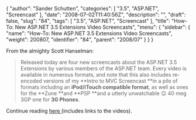 {
  "author": "Sander Schutten",
  "categories": [
    "3.5",
    "ASP.NET",
    "Screencast"
  ],
  "date": "2008-07-02T11:40:56Z",
  "description": "",
  "draft": false,
  "slug": "84",
  "tags": [
    "3.5",
    "ASP.NET",
    "Screencast"
  ],
  "title": "How-To: New ASP.NET 3.5 Extensions Video Screencasts",
  "menu": {
    "sidebar": {
      "name": "How-To: New ASP.NET 3.5 Extensions Video Screencasts",
      "weight": 200807,
      "identifier": "84",
      "parent": "2008/07"
    }
  }
}


From the almighty Scott Hanselman:

> Released today are four new screencasts about the ASP.NET 3.5 Extensions by various members of the ASP.NET team. Every video is available in numerous formats, and note that this also includes re-encoded versions of my **Intro to MVC Screencast **in a pile of formats including an **iPod/iTouch compatible format**, as well as ones for the **Zune **and **PSP **and a utterly unwatchable 😉 40 meg 3GP one for **3G Phones**.

Continue reading [here ](http://www.hanselman.com/blog/HowToNewASPNET35ExtensionsVideoScreencasts.aspx)(includes links to the videos).

